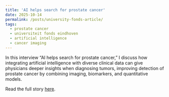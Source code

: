 ```yaml
---
title: 'AI helps search for prostate cancer'
date: 2025-10-14
permalink: /posts/university-fonds-article/
tags:
  - prostate cancer
  - universiteit fonds eindhoven
  - artificial intelligence
  - cancer imaging
---
```


In this interview “AI helps search for prostate cancer,” I discuss how integrating artificial intelligence with diverse clinical data can give physicians deeper insights when diagnosing tumors, improving detection of prostate cancer by combining imaging, biomarkers, and quantitative models.

Read the full story <a href="https://ufe.tue.nl/en/impact/projects-and-stories/ai-helps-search-for-prostate-cancer" target="_blank">here</a>.


